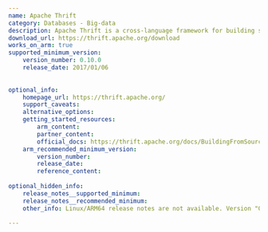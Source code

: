 ```yaml
---
name: Apache Thrift
category: Databases - Big-data
description: Apache Thrift is a cross-language framework for building scalable services, enabling efficient communication through serialization and remote procedure calls.
download_url: https://thrift.apache.org/download
works_on_arm: true
supported_minimum_version:
    version_number: 0.10.0
    release_date: 2017/01/06
 
 
optional_info:
    homepage_url: https://thrift.apache.org/
    support_caveats:
    alternative_options:
    getting_started_resources:
        arm_content:
        partner_content:
        official_docs: https://thrift.apache.org/docs/BuildingFromSource
    arm_recommended_minimum_version:
        version_number:
        release_date:
        reference_content:
 
optional_hidden_info:
    release_notes__supported_minimum:
    release_notes__recommended_minimum:
    other_info: Linux/ARM64 release notes are not available. Version "0.10.0" has been successfully installed on the Neoverse N1, prior versions are failing to build.

---
```

